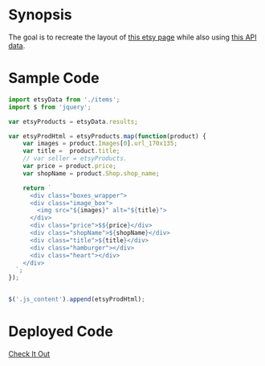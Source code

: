 # Synopsis
The goal is to recreate the layout of [this etsy page](https://www.etsy.com/search?q=whiskey) while also using [this API data](https://api.etsy.com/v2/listings/active.js?api_key=h9oq2yf3twf4ziejn10b717i&keywords=whiskey&includes=Images,Shop).

# Sample Code
``` javascript
import etsyData from './items';
import $ from 'jquery';

var etsyProducts = etsyData.results;

var etsyProdHtml = etsyProducts.map(function(product) {
	var images = product.Images[0].url_170x135;
	var title =  product.title;
	// var seller = etsyProducts.
	var price = product.price;
	var shopName = product.Shop.shop_name;

	return `
	  <div class="boxes_wrapper">
      <div class="image_box">
        <img src="${images}" alt="${title}">
      </div>
      <div class="price">$${price}</div>
      <div class="shopName">${shopName}</div>
      <div class="title">${title}</div>
      <div class="hamburger"></div>
      <div class="heart"></div> 
    </div>
  `;
});


$('.js_content').append(etsyProdHtml);
```
# Deployed Code
[Check It Out](http://tiy-2016q1-eh_cosmo-etsy_clone.surge.sh/)
